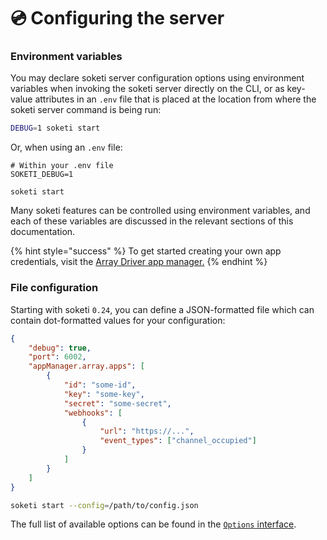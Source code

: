 # 💿 Configuring the server

### Environment variables

You may declare soketi server configuration options using environment variables when invoking the soketi server directly on the CLI, or as key-value attributes in an `.env` file that is placed at the location from where the soketi server command is being run:

```bash
DEBUG=1 soketi start
```

Or, when using an `.env` file:

```
# Within your .env file
SOKETI_DEBUG=1
```

```
soketi start
```

Many soketi features can be controlled using environment variables, and each of these variables are discussed in the relevant sections of this documentation.

{% hint style="success" %}
To get started creating your own app credentials, visit the [Array Driver app manager.](../app-management/array-driver.md)
{% endhint %}

### File configuration

Starting with soketi `0.24`, you can define a JSON-formatted file which can contain dot-formatted values for your configuration:

```json
{
    "debug": true,
    "port": 6002,
    "appManager.array.apps": [
        {
            "id": "some-id",
            "key": "some-key",
            "secret": "some-secret",
            "webhooks": [
                {
                    "url": "https://...",
                    "event_types": ["channel_occupied"]
                }
            ]
        }
    ]
}
```

```bash
soketi start --config=/path/to/config.json
```

The full list of available options can be found in the [`Options` interface](https://github.com/soketi/soketi/blob/master/src/options.ts).

